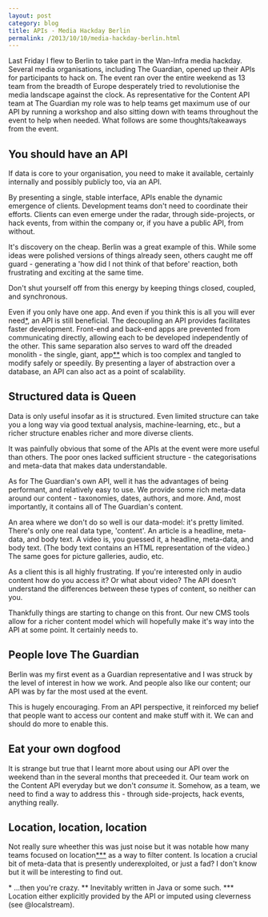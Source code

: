 ```yaml
---
layout: post
category: blog
title: APIs - Media Hackday Berlin
permalink: /2013/10/10/media-hackday-berlin.html
---
```


Last Friday I flew to Berlin to take part in the Wan-Infra media
hackday. Several media organisations, including The Guardian, opened
up their APIs for participants to hack on. The event ran over the
entire weekend as 13 team from the breadth of Europe desperately tried
to revolutionise the media landscape against the clock. As
representative for the Content API team at The Guardian my role was to
help teams get maximum use of our API by running a workshop and also
sitting down with teams throughout the event to help when needed. What
follows are some thoughts/takeaways from the event.

## You should have an API

If data is core to your organisation, you need to make it available,
certainly internally and possibly publicly too, via an API.

By presenting a single, stable interface, APIs enable the dynamic
emergence of clients. Development teams don't need to coordinate their
efforts. Clients can even emerge under the radar, through
side-projects, or hack events, from within the company or, if you have
a public API, from without.

It's discovery on the cheap. Berlin was a great example of this. While
some ideas were polished versions of things already seen, others
caught me off guard - generating a 'how did I not think of that
before' reaction, both frustrating and exciting at the same time.

Don't shut yourself off from this energy by keeping things closed,
coupled, and synchronous.

Even if you only have one app. And even if you think this is all you
will ever need<a href="#mistakes">\*</a>, an API is still
beneficial. The decoupling an API provides facilitates faster
development. Front-end and back-end apps are prevented from
communicating directly, allowing each to be developed independently of
the other. This same separation also serves to ward off the dreaded
monolith - the single, giant, app<a href="#monolith">\*\*</a> which is
too complex and tangled to modify safely or speedily. By presenting a
layer of abstraction over a database, an API can also act as a point
of scalability.

## Structured data is Queen

Data is only useful insofar as it is structured. Even limited
structure can take you a long way via good textual analysis,
machine-learning, etc., but a richer structure enables richer and more
diverse clients.

It was painfully obvious that some of the APIs at the event were more
useful than others. The poor ones lacked sufficient structure - the
categorisations and meta-data that makes data understandable.

As for The Guardian's own API, well it has the advantages of being
performant, and relatively easy to use. We provide some rich meta-data
around our content - taxonomies, dates, authors, and more. And, most
importantly, it contains all of The Guardian's content.

An area where we don't do so well is our data-model: it's pretty
limited. There's only one real data type, 'content'. An article is a
headline, meta-data, and body text. A video is, you guessed it, a
headline, meta-data, and body text. (The body text contains an HTML
representation of the video.) The same goes for picture galleries,
audio, etc.

As a client this is all highly frustrating. If you're interested only
in audio content how do you access it? Or what about video? The API
doesn't understand the differences between these types of content, so
neither can you.

Thankfully things are starting to change on this front. Our new CMS
tools allow for a richer content model which will hopefully make it's
way into the API at some point. It certainly needs to.

## People love The Guardian

Berlin was my first event as a Guardian representative and I was
struck by the level of interest in how we work. And people also like
our content; our API was by far the most used at the event.

This is hugely encouraging. From an API perspective, it reinforced my
belief that people want to access our content and make stuff with
it. We can and should do more to enable this.

## Eat your own dogfood

It is strange but true that I learnt more about using our API over the
weekend than in the several months that preceeded it. Our team work on
the Content API everyday but we don't *consume* it. Somehow, as a
team, we need to find a way to address this - through side-projects,
hack events, anything really.

## Location, location, location

Not really sure wheether this was just noise but it was notable how
many teams focused on location<a href="#location">\*\*\*</a> as a way
to filter content. Is location a crucial bit of meta-data that is
presently underexploited, or just a fad? I don't know but it will be
interesting to find out.

<a name="mistakes">\*</a> ...then you're crazy.
<a name="monolith">\*\*</a> Inevitably written in Java or some such.
<a name="location">\*\*\*</a> Location either explicitly provided by the API or imputed using cleverness (see @localstream).
